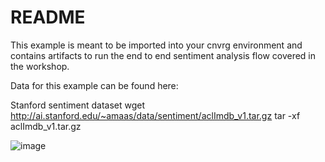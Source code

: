 # README
This example is meant to be imported into your cnvrg environment and contains artifacts to run the end to end sentiment analysis flow covered in the workshop. 

Data for this example can be found here: 

Stanford sentiment dataset 
wget http://ai.stanford.edu/~amaas/data/sentiment/aclImdb_v1.tar.gz
tar -xf aclImdb_v1.tar.gz

![image](https://user-images.githubusercontent.com/5719454/153892797-6a454205-40f3-4cdd-9c7b-697515731178.png)


